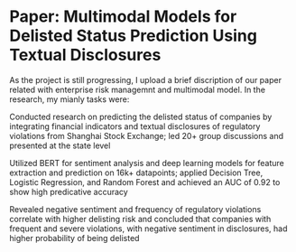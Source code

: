 # Paper: Multimodal Models for Delisted Status Prediction Using Textual Disclosures
As the project is still progressing, I upload a brief discription of our paper related with enterprise risk managemnt and multimodal model. In the research, my mianly tasks were: 

  Conducted research on predicting the delisted status of companies by integrating financial indicators and textual disclosures of regulatory violations from Shanghai Stock Exchange; led 20+ group discussions and presented at the state level
 
  Utilized BERT for sentiment analysis and deep learning models for feature extraction and prediction on 16k+ datapoints; applied Decision Tree, Logistic Regression, and Random Forest and achieved an AUC of 0.92 to show high predicative accuracy
 
  Revealed negative sentiment and frequency of regulatory violations correlate with higher delisting risk and concluded that companies with frequent and severe violations, with negative sentiment in disclosures, had  higher probability of being delisted
